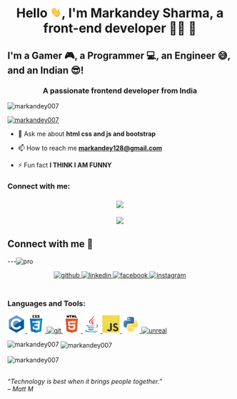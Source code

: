 # <div align="center"> Hello <img src="https://github.com/ankitwarbhe/ankitwarbhe/blob/master/Hi.gif" width="25px">, I'm Markandey Sharma, a front-end  developer 👨‍💻 🚀</div>
## I'm a Gamer 🎮, a Programmer 💻, an Engineer 😅, and an Indian 😎!

<h3 align="center">A passionate frontend developer from India</h3>

<p align="left"> <img src="https://komarev.com/ghpvc/?username=markandey007&label=Profile%20views&color=0e75b6&style=flat" alt="markandey007" /> </p>

<p align="left"> <a href="https://github.com/ryo-ma/github-profile-trophy"><img src="https://github-profile-trophy.vercel.app/?username=markandey007" alt="markandey007" /></a> </p>

- 💬 Ask me about **html css and js and bootstrap**

- 📫 How to reach me **markandey128@gmail.com**

- ⚡ Fun fact **I THINK I AM FUNNY**




<h3 align="left">Connect with me:</h3>
<p align="left">
  <h3 align="center"><img src="https://media.giphy.com/media/RbDKaczqWovIugyJmW/giphy.gif"/></h3><p align="center"><img src="https://media.giphy.com/media/11h471O9Q1baKY/giphy.gif"/></p>


 ## Connect with me 🚀
---![pro](https://user-images.githubusercontent.com/87578584/147690692-9f963f6c-079b-411b-a17c-31395ed1bcf6.gif)
<div align="center">
<a href="https://github.com/markandey007" target="_blank">
<img src=https://img.shields.io/badge/github-%2324292e.svg?&style=for-the-badge&logo=github&logoColor=white alt=github style="margin-bottom: 5px;" />
</a>
<a href="https://www.linkedin.com/in/markandey-sharma-427a20205/" target="_blank">
<img src=https://img.shields.io/badge/linkedin-%231E77B5.svg?&style=for-the-badge&logo=linkedin&logoColor=white alt=linkedin style="margin-bottom: 5px;" />
</a>
<a href="https://www.facebook.com/sharma.markandey/" target="_blank">
<img src=https://img.shields.io/badge/facebook-%232E87FB.svg?&style=for-the-badge&logo=facebook&logoColor=white alt=facebook style="margin-bottom: 5px;" />
</a>
<a href="https://www.instagram.com/markandey_sharma009/" target="_blank">
<img src=https://img.shields.io/badge/instagram-%23000000.svg?&style=for-the-badge&logo=instagram&logoColor=white alt=instagram style="margin-bottom: 5px;" />
</a>  
  
</div>  
<br/>

</p>

<h3 align="left">Languages and Tools:</h3>
<p align="left"> <a href="https://www.cprogramming.com/" target="_blank" rel="noreferrer"> <img src="https://raw.githubusercontent.com/devicons/devicon/master/icons/c/c-original.svg" alt="c" width="40" height="40"/> </a> <a href="https://www.w3schools.com/css/" target="_blank" rel="noreferrer"> <img src="https://raw.githubusercontent.com/devicons/devicon/master/icons/css3/css3-original-wordmark.svg" alt="css3" width="40" height="40"/> </a> <a href="https://git-scm.com/" target="_blank" rel="noreferrer"> <img src="https://www.vectorlogo.zone/logos/git-scm/git-scm-icon.svg" alt="git" width="40" height="40"/> </a> <a href="https://www.w3.org/html/" target="_blank" rel="noreferrer"> <img src="https://raw.githubusercontent.com/devicons/devicon/master/icons/html5/html5-original-wordmark.svg" alt="html5" width="40" height="40"/> </a> <a href="https://www.java.com" target="_blank" rel="noreferrer"> <img src="https://raw.githubusercontent.com/devicons/devicon/master/icons/java/java-original.svg" alt="java" width="40" height="40"/> </a> <a href="https://developer.mozilla.org/en-US/docs/Web/JavaScript" target="_blank" rel="noreferrer"> <img src="https://raw.githubusercontent.com/devicons/devicon/master/icons/javascript/javascript-original.svg" alt="javascript" width="40" height="40"/> </a> <a href="https://www.python.org" target="_blank" rel="noreferrer"> <img src="https://raw.githubusercontent.com/devicons/devicon/master/icons/python/python-original.svg" alt="python" width="40" height="40"/> </a> <a href="https://unrealengine.com/" target="_blank" rel="noreferrer"> <img src="https://raw.githubusercontent.com/kenangundogan/fontisto/036b7eca71aab1bef8e6a0518f7329f13ed62f6b/icons/svg/brand/unreal-engine.svg" alt="unreal" width="40" height="40"/> </a> </p>

<p><img align="left" src="https://github-readme-stats.vercel.app/api/top-langs?username=markandey007&show_icons=true&locale=en&layout=compact" alt="markandey007" /></p>

<p>&nbsp;<img align="center" src="https://github-readme-stats.vercel.app/api?username=markandey007&show_icons=true&locale=en" alt="markandey007" /></p>

<p><img align="center" src="https://github-readme-streak-stats.herokuapp.com/?user=markandey007&" alt="markandey007" /></p
  ![MARKANDEY SHARMA GitHub activity graph](https://activity-graph.herokuapp.com/graph?username=jwalapc&theme=rogue&hide_border=true&area=true)



<p> 
   <br>
   <i>“Technology is best when it brings people together.”</i>
   <br>
   <i>– Matt M
     </p>

